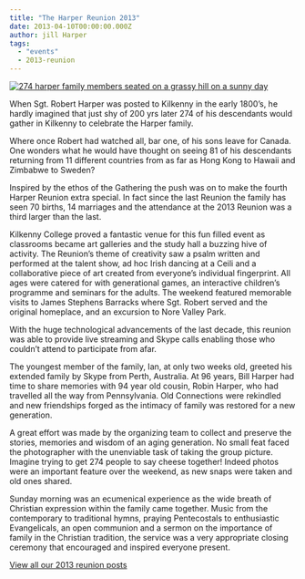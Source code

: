 ```yaml
---
title: "The Harper Reunion 2013"
date: 2013-04-10T00:00:00.000Z
author: jill Harper
tags:
  - "events"
  - 2013-reunion
---
```


[![274 harper family members seated on a grassy hill on a sunny day](https://f001.backblazeb2.com/file/harperfamily-media/DSC3683c-1024x485.jpg)]()

When Sgt. Robert Harper was posted to Kilkenny in the early 1800’s, he hardly imagined that just shy of 200 yrs later 274 of his descendants would gather in Kilkenny to celebrate the Harper family.

Where once Robert had watched all, bar one, of his sons leave for Canada. One wonders what he would have thought on seeing 81 of his descendants returning from 11 different countries from as far as Hong Kong to Hawaii and Zimbabwe to Sweden?

Inspired by the ethos of the Gathering the push was on to make the fourth Harper Reunion extra special. In fact since the last Reunion the family has seen 70 births, 14 marriages and the attendance at the 2013 Reunion was a third larger than the last.

Kilkenny College proved a fantastic venue for this fun filled event as classrooms became art galleries and the study hall a buzzing hive of activity. The Reunion’s theme of creativity saw a psalm written and performed at the talent show, ad hoc Irish dancing at a Ceili and a collaborative piece of art created from everyone’s individual fingerprint. All ages were catered for with generational games, an interactive children’s programme and seminars for the adults. The weekend featured memorable visits to James Stephens Barracks where Sgt. Robert served and the original homeplace, and an excursion to Nore Valley Park.

With the huge technological advancements of the last decade, this reunion was able to provide live streaming and Skype calls enabling those who couldn’t attend to participate from afar.

The youngest member of the family, Ian, at only two weeks old, greeted his extended family by Skype from Perth, Australia. At 96 years, Bill Harper had time to share memories with 94 year old cousin, Robin Harper, who had travelled all the way from Pennsylvania. Old Connections were rekindled and new friendships forged as the intimacy of family was restored for a new generation.

A great effort was made by the organizing team to collect and preserve the stories, memories and wisdom of an aging generation. No small feat faced the photographer with the unenviable task of taking the group picture. Imagine trying to get 274 people to say cheese together! Indeed photos were an important feature over the weekend, as new snaps were taken and old ones shared.

Sunday morning was an ecumenical experience as the wide breath of Christian expression within the family came together. Music from the contemporary to traditional hymns, praying Pentecostals to enthusiastic Evangelicals, an open communion and a sermon on the importance of family in the Christian tradition, the service was a very appropriate closing ceremony that encouraged and inspired everyone present.

[View all our 2013 reunion posts](/tags/2013-reunion/)
